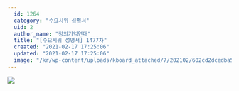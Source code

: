 ```yaml
---
  id: 1264
  category: "수요시위 성명서"
  uid: 2
  author_name: "정의기억연대"
  title: "[수요시위 성명서] 1477차"
  created: "2021-02-17 17:25:06"
  updated: "2021-02-17 17:25:06"
  image: "/kr/wp-content/uploads/kboard_attached/7/202102/602cd2dcedba51331448.jpg"
---
```

![](/kr/wp-content/uploads/kboard_attached/7/202102/602cd2dcedba51331448.jpg)